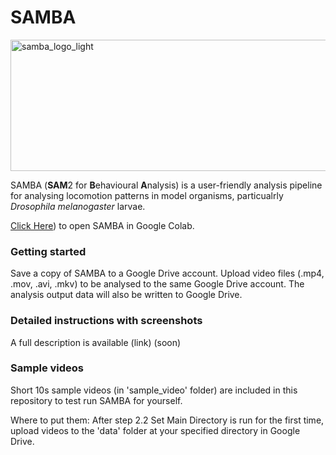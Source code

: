 # SAMBA

<img width="567" height="210" alt="samba_logo_light" src="https://github.com/user-attachments/assets/56a50891-09c4-4614-8984-16927d424a3b" />

SAMBA (**SAM**2 for **B**ehavioural **A**nalysis) is a user-friendly analysis pipeline for analysing locomotion patterns in model organisms, particualrly *Drosophila melanogaster* larvae.

[Click Here](https://github.com/johnsonflygroup/SAMBA/blob/main/SAMBA_SAM2_Behavioural_Analysis.ipynb)) to open SAMBA in Google Colab.

### Getting started
Save a copy of SAMBA to a Google Drive account. Upload video files (.mp4, .mov, .avi, .mkv) to be analysed to the same Google Drive account. The analysis output data will also be written to Google Drive.

### Detailed instructions with screenshots
A full description is available (link) (soon)

### Sample videos
Short 10s sample videos (in 'sample_video' folder) are included in this repository to test run SAMBA for yourself.

Where to put them: After step 2.2 Set Main Directory is run for the first time, upload videos to the 'data' folder at your specified directory in Google Drive.


